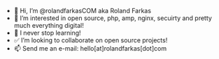 - 👋 Hi, I’m @rolandfarkasCOM aka Roland Farkas
- 👀 I’m interested in open source, php, amp, nginx, secuirty and pretty much everything digital!
- 🌱 I never stop learning!
- ✅ I’m looking to collaborate on open source projects!
- 📫 Send me an e-mail: hello[at]rolandfarkas[dot]com

<!---
rolandfarkasCOM/rolandfarkasCOM is a ✨ special ✨ repository because its `README.md` (this file) appears on your GitHub profile.
You can click the Preview link to take a look at your changes.
--->
